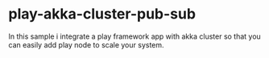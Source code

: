 play-akka-cluster-pub-sub
=========================

In this sample i integrate a play framework app with akka cluster so that you can easily add play node to scale your system. 
